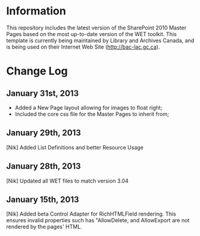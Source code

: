 Information
===================
This repository includes the latest version of the SharePoint 2010 Master Pages based on the most up-to-date version of the WET toolkit. This template is currently being maintained by Library and Archives Canada, and is being used on their Internet Web Site (http://bac-lac.gc.ca).

Change Log
===================
January 31st, 2013
--------------------
- Added a New Page layout allowing for images to float right;
- Included the core css file for the Master Pages to inherit from;

January 29th, 2013
--------------------
[Nik] Added List Definitions and better Resource Usage

January 28th, 2013
--------------------
[Nik] Updated all WET files to match version 3.04

January 15th, 2013
--------------------
[Nik] Added beta Control Adapter for RichHTMLField rendering. This ensures invalid properties such has "AllowDelete, and AllowExport are not rendered by the pages' HTML.